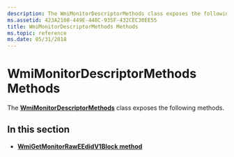 ```yaml
---
description: The WmiMonitorDescriptorMethods class exposes the following methods.
ms.assetid: 423A2108-449E-448C-935F-432CEC30EE55
title: WmiMonitorDescriptorMethods Methods
ms.topic: reference
ms.date: 05/31/2018
---
```


# WmiMonitorDescriptorMethods Methods

The [**WmiMonitorDescriptorMethods**](wmimonitordescriptormethods.md) class exposes the following methods.

## In this section

-   [**WmiGetMonitorRawEEdidV1Block method**](wmigetmonitorraweedidv1block-wmimonitordescriptormethods.md)

 

 



